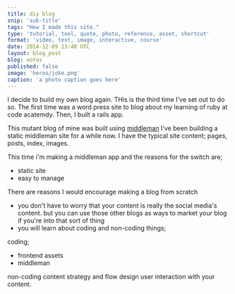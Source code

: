 ```yaml
---
title: diy blog
snip: 'sub-title'
tags: "How I made this site."
type: 'tutorial, tool, quote, photo, reference, asset, shortcut'
format: 'video, text, image, interactive, course'
date: 2014-12-09 23:48 UTC
layout: blog_post
blog: notes
published: false
image: 'heros/joke.png'
caption: 'a photo caption goes here'
---
```


I decide to build my own blog again. THis is the third time I've set out to do so. The first time was a word press site to blog about my learning of ruby at code acatemdy. Then, I built a rails app.

This mutant blog of mine was built using [middleman](http://www.middlemanapp.com) I've been building a static middleman site for a while now. I have the typical site content; pages, posts, index, images.

This time i'm making a middleman app and the reasons for the switch are;
- static site
- easy to manage

There are reasons I would encourage making a blog from scratch
- you don't have to worry that your content is really the social media's content. but you can use those other blogs as ways to market your blog if you're into that sort of thing
- you will learn about coding and non-coding things;

coding;
- frontend assets
- middleman

non-coding
content strategy and flow
design
user interaction with your content.
